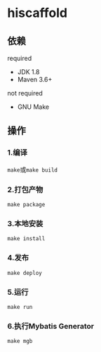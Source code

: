 # hiscaffold

## 依赖

required

- JDK 1.8
- Maven 3.6+

not required

- GNU Make

## 操作

### 1.编译

`make`或`make build`

### 2.打包产物

`make package`

### 3.本地安装

`make install`

### 4.发布

`make deploy`

### 5.运行

`make run`

### 6.执行Mybatis Generator

`make mgb`